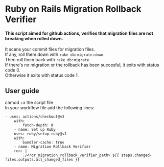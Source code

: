 # Ruby on Rails Migration Rollback Verifier

#### This script aimed for github actions, verifies that migration files are not breaking when rolled down.

It scans your commit files for migration files.  
If any, roll them down with `rake db:migrate:down`  
Then roll them back with `rake db:migrate`  
If there's no migration or the rollback has been succesful, it exits with status code 0.  
Otherwise it exits with status code 1.  

## User guide
chmod +x the script file  
In your workflow file add the following lines:  
```
- uses: actions/checkout@v3
    with:
        fetch-depth: 0
    - name: Set up Ruby
    uses: ruby/setup-ruby@v1
    with:
        bundler-cache: true
    - name: Migration Rollback Verifier
    run: |
        ./<ror_migration_rollback_verifier_path> ${{ steps.changed-files.outputs.all_changed_files }}
```
